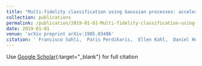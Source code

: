 ```yaml
---
title: "Multi-fidelity classification using Gaussian processes: accelerating the prediction of large-scale computational models"
collection: publications
permalink: /publication/2019-01-01-Multi-fidelity-classification-using-Gaussian-processes-accelerating-the-prediction-of-large-scale-computational-models
date: 2019-01-01
venue: 'arXiv preprint arXiv:1905.03406'
citation: ' Francisco Sahli,  Paris Perdikaris,  Ellen Kuhl,  Daniel Hurtado, &quot;Multi-fidelity classification using Gaussian processes: accelerating the prediction of large-scale computational models.&quot; arXiv preprint arXiv:1905.03406, 2019.'
---
```

Use [Google Scholar](https://scholar.google.com/scholar?q=Multi+fidelity+classification+using+Gaussian+processes:+accelerating+the+prediction+of+large+scale+computational+models){:target="_blank"} for full citation